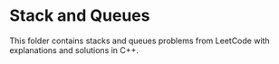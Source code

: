 # Stack and Queues
This folder contains stacks and queues problems from LeetCode with explanations and solutions in C++.
